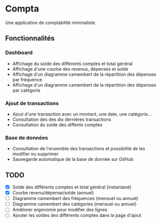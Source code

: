 # Compta

Une application de comptabilité minimaliste.

## Fonctionnalités

### Dashboard

- Affichage du solde des différents comptes et total général
- Affichage d'une courbe des revenus, dépenses et solde
- Affichage d'un diagramme camembert de la répartition des dépenses par fréquence
- Affichage d'un diagramme camembert de la répartition des dépenses par catégorie

### Ajout de transactions

- Ajout d'une transaction avec un montant, une date, une catégorie…
- Consultation des des dix dernières transactions
- Consultation du solde des diffents comptes

### Base de données

- Consultation de l'ensemble des transactions et possibilité de les modifier ou supprimer
- Sauvegarde automatique de la base de donnée sur GitHub

## TODO

- [x] Solde des différents comptes et total général (instantané)
- [x] Courbe revenu/dépense/solde (annuel)
- [ ] Diagramme camembert des fréquences (mensuel ou annuel)
- [ ] Diagramme camembert des catégories (mensuel ou annuel)
- [ ] Améliorer ergonomie pour modifier des lignes
- [ ] Ajouter les soldes des différents comptes dans la page d'ajout
